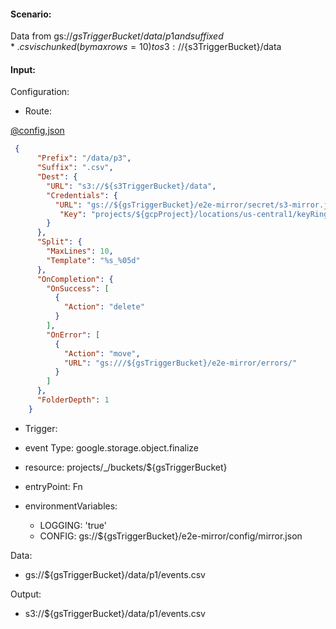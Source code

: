 #### Scenario:

Data from gs://${gsTriggerBucket}/data/p1 and suffixed *.csv is chunked (by max rows=10) to s3://${s3TriggerBucket}/data

#### Input:

Configuration:

* Route:

[@config,json](../../../config/gs.json)
```json
 {
      "Prefix": "/data/p3",
      "Suffix": ".csv",
      "Dest": {
        "URL": "s3://${s3TriggerBucket}/data",
        "Credentials": {
          "URL": "gs://${gsTriggerBucket}/e2e-mirror/secret/s3-mirror.json.enc",
           "Key": "projects/${gcpProject}/locations/us-central1/keyRings/gs_mirror_ring/cryptoKeys/gs_mirror_key"
        }
      },
      "Split": {
        "MaxLines": 10,
        "Template": "%s_%05d"
      },
      "OnCompletion": {
        "OnSuccess": [
          {
            "Action": "delete"
          }
        ],
        "OnError": [
          {
            "Action": "move",
            "URL": "gs:///${gsTriggerBucket}/e2e-mirror/errors/"
          }
        ]
      },
      "FolderDepth": 1
    }
```
 

* Trigger:

* event Type: google.storage.object.finalize
* resource: projects/_/buckets/${gsTriggerBucket}
* entryPoint: Fn
* environmentVariables:
  - LOGGING: 'true'
  - CONFIG: gs://${gsTriggerBucket}/e2e-mirror/config/mirror.json
 


Data:
- gs://${gsTriggerBucket}/data/p1/events.csv


Output:
- s3://${gsTriggerBucket}/data/p1/events.csv